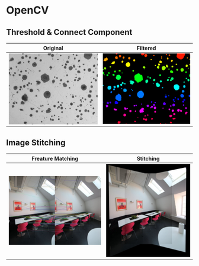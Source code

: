 # OpenCV

## Threshold & Connect Component

|Original|Filtered|
|--|--|
|![Threshold](images/1.jpg)|![Threshold](images/2.png)|


## Image Stitching

| Freature Matching| Stitching  |
|--|--|
|![Threshold](images/3.jpg)|![Threshold](images/4.jpg)|
